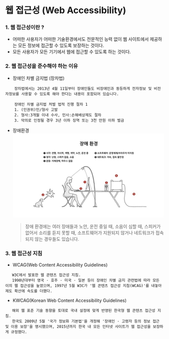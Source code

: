 # 웹 접근성 (Web Accessibility)


### 1. 웹 접근성이란 ?
 - 어떠한 사용자가 어떠한 기술환경에서도 전문적인 능력 없이 웹 사이트에서 제공하는 모든 정보에 접근할 수 있도록 보장하는 것이다.
 - 모든 사용자가 모든 기기에서 웹에 접근할 수 있도록 하는 것이다.


### 2. 웹 접근성을 준수해야 하는 이유
 - 장애인 차별 금지법 (장차법)
 
 ```
     장차법에서는 2013년 4월 11일부터 장애인들도 비장애인과 동등하게 전자정보 및 비전자정보를 사용할 수 있도록 해야 한다는 내용이 포함되어 있습니다.

     장애인 차별 금지법 처벌 법적 진행 절차 1
     1. (인권위)민/형사 고발
     2. 형사:3개월 이내 수사, 민사:손해배상제도 절차
     3. 악의로 인정될 경우 3년 이하 징역 또는 3천 만원 이하 벌금
```
 
 
 - 장애환경
 ![accessibility](../image/webAccessibility.png)
 
    > 장애 환경에는 여러 장애들과 노안, 운전 중일 때, 소음이 심할 때, 스피커가 없어서 소리를 듣지 못할 때, 소프트웨어가 지원되지 않거나 네트워크가 접속되지 않는 경우들도 있습니다.
    
    
### 3. 웹 접근성 지침
 - WCAG(Web Content Accessibility Guidelines)
 ```
    W3C에서 발표한 웹 콘텐츠 접근성 지침.
    1990년대부터 영국 · 호주 · 미국 · 일본 등이 장애인 차별 금지 관련법에 따라 모든 이의 웹 접근성을 높였으며, 1997년 5월 W3C가 '웹 콘텐츠 접근성 지침(WCAG)'를 내놓아 제도 확산에 속도를 더했다. 
 ```
    
 - KWCAG(Korean Web Content Accessibility Guidelines)
 ```
    해외 웹 표준 기술 동향을 토대로 국내 설정에 맞게 반영된 한국형 웹 콘텐츠 접근성 지침.
    한국도 2009년 5월 '국가 정보화 기본법'을 개정해 '장애인 · 고령자 등의 정보 접근 및 이용 보장'을 명시했으며, 2015년까지 한국 내 모든 인터넷 사이트가 웹 접근성을 보장하게 규정했다.
  ```
  
  

 
    
